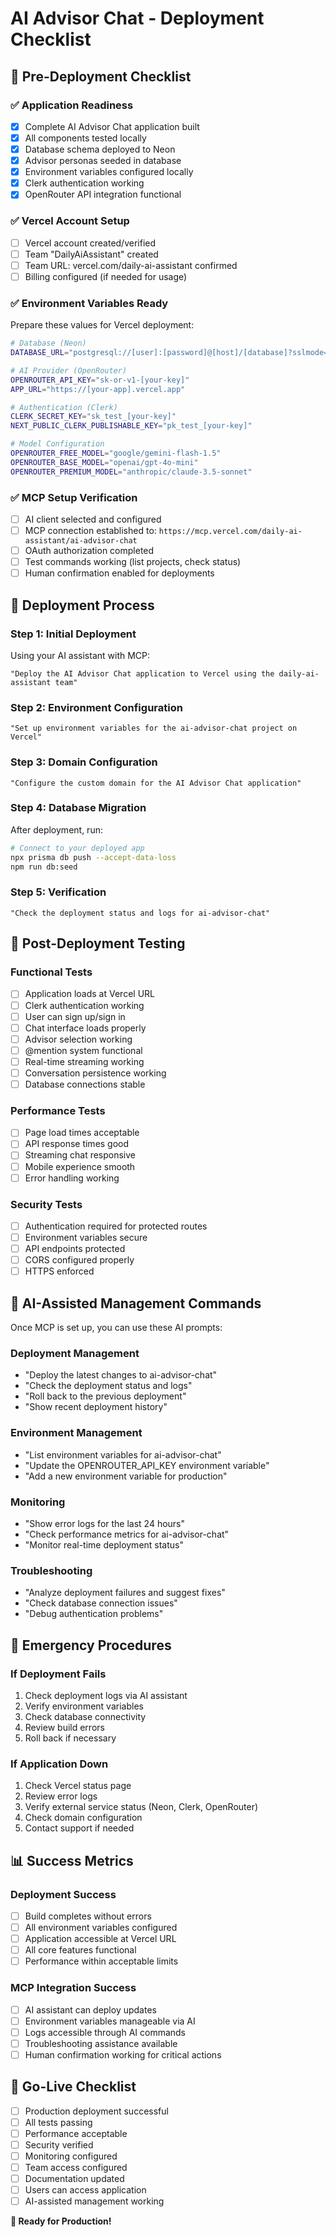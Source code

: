 # AI Advisor Chat - Deployment Checklist

## 🚀 Pre-Deployment Checklist

### ✅ **Application Readiness**
- [x] Complete AI Advisor Chat application built
- [x] All components tested locally
- [x] Database schema deployed to Neon
- [x] Advisor personas seeded in database
- [x] Environment variables configured locally
- [x] Clerk authentication working
- [x] OpenRouter API integration functional

### ✅ **Vercel Account Setup**
- [ ] Vercel account created/verified
- [ ] Team "DailyAiAssistant" created
- [ ] Team URL: vercel.com/daily-ai-assistant confirmed
- [ ] Billing configured (if needed for usage)

### ✅ **Environment Variables Ready**
Prepare these values for Vercel deployment:

```bash
# Database (Neon)
DATABASE_URL="postgresql://[user]:[password]@[host]/[database]?sslmode=require"

# AI Provider (OpenRouter)
OPENROUTER_API_KEY="sk-or-v1-[your-key]"
APP_URL="https://[your-app].vercel.app"

# Authentication (Clerk)
CLERK_SECRET_KEY="sk_test_[your-key]"
NEXT_PUBLIC_CLERK_PUBLISHABLE_KEY="pk_test_[your-key]"

# Model Configuration
OPENROUTER_FREE_MODEL="google/gemini-flash-1.5"
OPENROUTER_BASE_MODEL="openai/gpt-4o-mini"
OPENROUTER_PREMIUM_MODEL="anthropic/claude-3.5-sonnet"
```

### ✅ **MCP Setup Verification**
- [ ] AI client selected and configured
- [ ] MCP connection established to: `https://mcp.vercel.com/daily-ai-assistant/ai-advisor-chat`
- [ ] OAuth authorization completed
- [ ] Test commands working (list projects, check status)
- [ ] Human confirmation enabled for deployments

## 🚀 Deployment Process

### **Step 1: Initial Deployment**
Using your AI assistant with MCP:

```
"Deploy the AI Advisor Chat application to Vercel using the daily-ai-assistant team"
```

### **Step 2: Environment Configuration**
```
"Set up environment variables for the ai-advisor-chat project on Vercel"
```

### **Step 3: Domain Configuration**
```
"Configure the custom domain for the AI Advisor Chat application"
```

### **Step 4: Database Migration**
After deployment, run:
```bash
# Connect to your deployed app
npx prisma db push --accept-data-loss
npm run db:seed
```

### **Step 5: Verification**
```
"Check the deployment status and logs for ai-advisor-chat"
```

## 🧪 Post-Deployment Testing

### **Functional Tests**
- [ ] Application loads at Vercel URL
- [ ] Clerk authentication working
- [ ] User can sign up/sign in
- [ ] Chat interface loads properly
- [ ] Advisor selection working
- [ ] @mention system functional
- [ ] Real-time streaming working
- [ ] Conversation persistence working
- [ ] Database connections stable

### **Performance Tests**
- [ ] Page load times acceptable
- [ ] API response times good
- [ ] Streaming chat responsive
- [ ] Mobile experience smooth
- [ ] Error handling working

### **Security Tests**
- [ ] Authentication required for protected routes
- [ ] Environment variables secure
- [ ] API endpoints protected
- [ ] CORS configured properly
- [ ] HTTPS enforced

## 🔧 AI-Assisted Management Commands

Once MCP is set up, you can use these AI prompts:

### **Deployment Management**
- "Deploy the latest changes to ai-advisor-chat"
- "Check the deployment status and logs"
- "Roll back to the previous deployment"
- "Show recent deployment history"

### **Environment Management**
- "List environment variables for ai-advisor-chat"
- "Update the OPENROUTER_API_KEY environment variable"
- "Add a new environment variable for production"

### **Monitoring**
- "Show error logs for the last 24 hours"
- "Check performance metrics for ai-advisor-chat"
- "Monitor real-time deployment status"

### **Troubleshooting**
- "Analyze deployment failures and suggest fixes"
- "Check database connection issues"
- "Debug authentication problems"

## 🚨 Emergency Procedures

### **If Deployment Fails**
1. Check deployment logs via AI assistant
2. Verify environment variables
3. Check database connectivity
4. Review build errors
5. Roll back if necessary

### **If Application Down**
1. Check Vercel status page
2. Review error logs
3. Verify external service status (Neon, Clerk, OpenRouter)
4. Check domain configuration
5. Contact support if needed

## 📊 Success Metrics

### **Deployment Success**
- [ ] Build completes without errors
- [ ] All environment variables configured
- [ ] Application accessible at Vercel URL
- [ ] All core features functional
- [ ] Performance within acceptable limits

### **MCP Integration Success**
- [ ] AI assistant can deploy updates
- [ ] Environment variables manageable via AI
- [ ] Logs accessible through AI commands
- [ ] Troubleshooting assistance available
- [ ] Human confirmation working for critical actions

## 🎉 Go-Live Checklist

- [ ] Production deployment successful
- [ ] All tests passing
- [ ] Performance acceptable
- [ ] Security verified
- [ ] Monitoring configured
- [ ] Team access configured
- [ ] Documentation updated
- [ ] Users can access application
- [ ] AI-assisted management working

**🚀 Ready for Production!**

